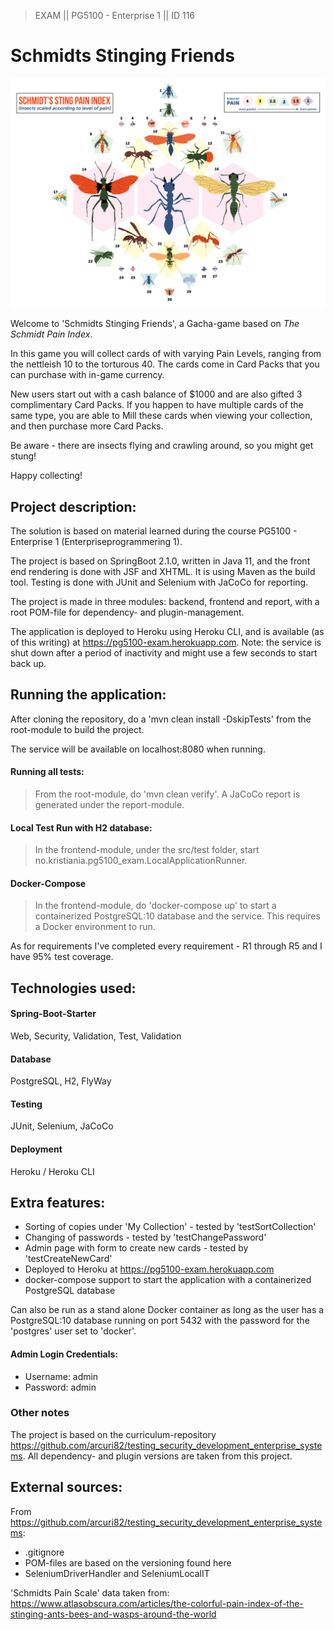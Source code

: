 > EXAM || PG5100 - Enterprise 1 || ID 116
# Schmidts Stinging Friends
![](docs/img/schmidt_pain_scale_index.jpg "Graphic by Michelle Enemark")

Welcome to 'Schmidts Stinging Friends', a Gacha-game based on *The Schmidt Pain Index*.

In this game you will collect cards of with varying Pain Levels, ranging from the nettleish 10 to the torturous 40. The cards come in Card Packs that you can purchase with in-game currency.

New users start out with a cash balance of $1000 and are also gifted 3 complimentary Card Packs. If you happen to have multiple cards of the same type, you are able to Mill these cards when viewing your collection, and then purchase more Card Packs.

Be aware - there are insects flying and crawling around, so you might get stung!

Happy collecting!

## Project description:
The solution is based on material learned during the course PG5100 - Enterprise 1 (Enterpriseprogrammering 1).

The project is based on SpringBoot 2.1.0, written in Java 11, and the front end rendering is done with JSF and XHTML. It is using Maven as the build tool.
Testing is done with JUnit and Selenium with JaCoCo for reporting.

The project is made in three modules: backend, frontend and report, with a root POM-file for dependency- and plugin-management.

The application is deployed to Heroku using Heroku CLI, and is available (as of this writing) at https://pg5100-exam.herokuapp.com.
Note: the service is shut down after a period of inactivity and might use a few seconds to start back up.

## Running the application:
After cloning the repository, do a 'mvn clean install -DskipTests' from the root-module to build the project.

The service will be available on localhost:8080 when running.
#### Running all tests:
>From the root-module, do 'mvn clean verify'. A JaCoCo report is generated under the report-module.

#### Local Test Run with H2 database:
>In the frontend-module, under the src/test folder, start no.kristiania.pg5100_exam.LocalApplicationRunner.

#### Docker-Compose
>In the frontend-module, do 'docker-compose up' to start a containerized PostgreSQL:10 database and the service. This requires a Docker environment to run.

As for requirements I've completed every requirement - R1 through R5 and I have 95% test coverage.

## Technologies used:
#### Spring-Boot-Starter
Web, Security, Validation, Test, Validation
#### Database
PostgreSQL, H2, FlyWay
#### Testing
JUnit, Selenium, JaCoCo
#### Deployment
Heroku / Heroku CLI

## Extra features:
* Sorting of copies under 'My Collection' - tested by 'testSortCollection'
* Changing of passwords - tested by 'testChangePassword'
* Admin page with form to create new cards - tested by 'testCreateNewCard'
* Deployed to Heroku at https://pg5100-exam.herokuapp.com
* docker-compose support to start the application with a containerized PostgreSQL database

Can also be run as a stand alone Docker container as long as the user has a PostgreSQL:10 database running on port 5432 with the password for the 'postgres' user set to 'docker'.

#### Admin Login Credentials:
* Username: admin
* Password: admin


### Other notes
The project is based on the curriculum-repository https://github.com/arcuri82/testing_security_development_enterprise_systems. 
All dependency- and plugin versions are taken from this project.

## External sources:
From https://github.com/arcuri82/testing_security_development_enterprise_systems:
* .gitignore
* POM-files are based on the versioning found here
* SeleniumDriverHandler and SeleniumLocalIT

'Schmidts Pain Scale' data taken from:
https://www.atlasobscura.com/articles/the-colorful-pain-index-of-the-stinging-ants-bees-and-wasps-around-the-world
